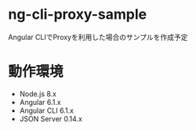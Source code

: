# ng-cli-proxy-sample
Angular CLIでProxyを利用した場合のサンプルを作成予定

# 動作環境

* Node.js 8.x
* Angular 6.1.x
* Angular CLI 6.1.x
* JSON Server 0.14.x
